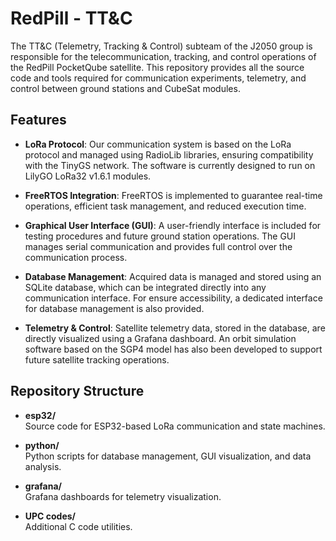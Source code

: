 # RedPill - TT&C

The TT&C (Telemetry, Tracking & Control) subteam of the J2050 group is responsible for the telecommunication, tracking, and control operations of the RedPill PocketQube satellite. This repository provides all the source code and tools required for communication experiments, telemetry, and control between ground stations and CubeSat modules.

## Features

- **LoRa Protocol**: Our communication system is based on the LoRa protocol and managed using RadioLib libraries, ensuring compatibility with the TinyGS network. The software is currently designed to run on LilyGO LoRa32 v1.6.1 modules.

- **FreeRTOS Integration**: FreeRTOS is implemented to guarantee real-time operations, efficient task management, and reduced execution time.

- **Graphical User Interface (GUI)**: A user-friendly interface is included for testing procedures and future ground station operations. The GUI manages serial communication and provides full control over the communication process.

- **Database Management**: Acquired data is managed and stored using an SQLite database, which can be integrated directly into any communication interface. For ensure accessibility, a dedicated interface for database management is also provided.

- **Telemetry & Control**: Satellite telemetry data, stored in the database, are directly visualized using a Grafana dashboard. An orbit simulation software based on the SGP4 model has also been developed to support future satellite tracking operations.

## Repository Structure

- **esp32/**  
  Source code for ESP32-based LoRa communication and state machines.

- **python/**  
  Python scripts for database management, GUI visualization, and data analysis.

- **grafana/**  
  Grafana dashboards for telemetry visualization.

- **UPC codes/**  
  Additional C code utilities.

